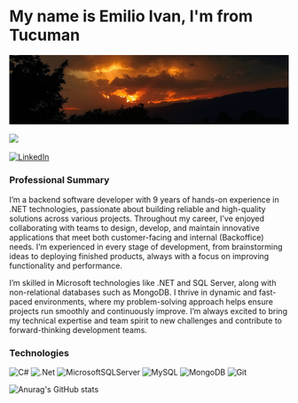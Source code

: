 # My name is Emilio Ivan, I'm from Tucuman

![Tucuman Sunset baner](img/banner.jpg)

<img src=https://media.giphy.com/media/5eLDrEaRGHegx2FeF2/giphy.gif width=100> 

[![LinkedIn](https://img.shields.io/badge/linkedin-%230077B5.svg?style=for-the-badge&logo=linkedin&logoColor=white)](https://www.linkedin.com/in/emiliomedinamartinez)


### Professional Summary

I’m a backend software developer with 9 years of hands-on experience in .NET technologies, passionate about building reliable and high-quality solutions across various projects. Throughout my career, I've enjoyed collaborating with teams to design, develop, and maintain innovative applications that meet both customer-facing and internal (Backoffice) needs. I’m experienced in every stage of development, from brainstorming ideas to deploying finished products, always with a focus on improving functionality and performance.

I’m skilled in Microsoft technologies like .NET and SQL Server, along with non-relational databases such as MongoDB. I thrive in dynamic and fast-paced environments, where my problem-solving approach helps ensure projects run smoothly and continuously improve. I’m always excited to bring my technical expertise and team spirit to new challenges and contribute to forward-thinking development teams. 

### Technologies

![C#](https://img.shields.io/badge/c%23-%23239120.svg?style=for-the-badge&logo=csharp&logoColor=white) ![.Net](https://img.shields.io/badge/.NET-5C2D91?style=for-the-badge&logo=.net&logoColor=white) ![MicrosoftSQLServer](https://img.shields.io/badge/Microsoft%20SQL%20Server-CC2927?style=for-the-badge&logo=microsoft%20sql%20server&logoColor=white) ![MySQL](https://img.shields.io/badge/mysql-4479A1.svg?style=for-the-badge&logo=mysql&logoColor=white) ![MongoDB](https://img.shields.io/badge/MongoDB-%234ea94b.svg?style=for-the-badge&logo=mongodb&logoColor=white) ![Git](https://img.shields.io/badge/git-%23F05033.svg?style=for-the-badge&logo=git&logoColor=white)

![Anurag's GitHub stats](https://github-readme-stats.vercel.app/api?username=EmilioIvanMedina&show_icons=true&theme=transparent)



<!--
**EmilioIvanMedina/EmilioIvanMedina** is a ✨ _special_ ✨ repository because its `README.md` (this file) appears on your GitHub profile.

Here are some ideas to get you started:

- 🔭 I’m currently working on ...
- 🌱 I’m currently learning ...
- 👯 I’m looking to collaborate on ...
- 🤔 I’m looking for help with ...
- 💬 Ask me about ...
- 📫 How to reach me: ...
- 😄 Pronouns: ...
- ⚡ Fun fact: ...
-->
